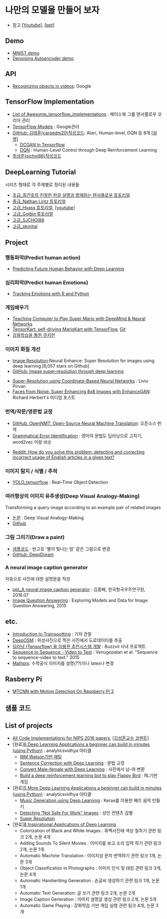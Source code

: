 # 나만의 모델을 만들어 보자
* 참고 [[Youtube]](https://www.youtube.com/watch?v=076pp-42unI),  [[ppt]](http://www.slideshare.net/carpedm20/ss-63116251)



## Demo
* [MNIST demo](http://cs.stanford.edu/people/karpathy/convnetjs/demo/mnist.html)
* [Denoising Autoencoder demo](http://cs.stanford.edu/people/karpathy/convnetjs/demo/autoencoder.html)


## API
- [Recognizing objects in videos](https://getpocket.com/a/read/1646058449): Google

## TensorFlow Implementation
* [List of Awesome_tensorflow_implementations](https://github.com/TensorFlowKR/awesome_tensorflow_implementations/blob/master/README.md) : 페이스북 그룹 텐서플로우 코리아 관리
* [TensorFlow Models](https://github.com/tensorflow/models) : Google관리
* [GitHub: 김태훈(carpedm20)작성코드](https://github.com/carpedm20/deep-rl-tensorflow): Atari, Human-level, DQN 등 8개 [[설명]](http://fbsight.com/t/topic/2788)
  * [DCGAN in Tensorflow](https://github.com/carpedm20/DCGAN-tensorflow)
  * [DQN](https://github.com/devsisters/DQN-tensorflow) : Human-Level Control through Deep Reinforcement Learning
* [최성준(sjchoi86)작성코드](https://github.com/sjchoi86/)

## DeepLearning Tutorial
시리즈 형태로 각 주제별로 정리된 내용들
* [초급_최건호의 친절한 한글 설명과 함께하는 텐서플로우 튜토리얼](https://github.com/GunhoChoi/Kind_Tensorflow101/tree/master)
* [중급_Nathan Lintz 튜토리얼](https://github.com/nlintz/TensorFlow-Tutorials)
* [고급_Hvass 튜토리얼](https://github.com/Hvass-Labs/TensorFlow-Tutorials), [[youtube]](https://www.youtube.com/playlist?list=PL9Hr9sNUjfsmEu1ZniY0XpHSzl5uihcXZ)
* [고급_Golbin 튜토리얼](https://github.com/golbin/TensorFlow-Tutorials)
* [고급_SJCHOI86](https://github.com/sjchoi86/Tensorflow-101)
* [고급_pkmital](https://github.com/pkmital/tensorflow_tutorials)


## Project
### 행동파악(Predict human action)
* [Predicting Future Human Behavior with Deep Learning](http://www.kdnuggets.com/2016/09/predicting-future-human-behavior-deep-learning.html)

### 심리파악(Predict human Emotions)
* [Tracking Emotions with R and Python](https://www.r-bloggers.com/election-2016-tracking-emotions-with-r-and-python/)


### 게임배우기
* [Teaching Computer to Play Super Mario with DeepMind & Neural Networks](http://www.ehrenbrav.com/2016/08/teaching-your-computer-to-play-super-mario-bros-a-fork-of-the-google-deepmind-atari-machine-learning-project/?utm_source=mybridge&utm_medium=blog&utm_campaign=read_more)
* [TensorKart: self-driving MarioKart with TensorFlow](http://kevinhughes.ca/blog/tensor-kart), [Git](https://github.com/kevinhughes27/TensorKart)
* [강화학습을 통한 쿠키런](http://fbsight.com/t/dueling-network-double-q-learning-prioritized-experience-replay/3558)

### 이미지 화질 개선
* [Image Resolution](https://github.com/alexjc/neural-enhance?utm_source=mybridge&utm_medium=blog&utm_campaign=read_more):Neural Enhance: Super Resolution for images using deep learning.[6,057 stars on Github]
* [GitHub: Image super-resolution through deep learning](https://github.com/david-gpu/srez)
- [Super-Resolution using Coordinate-Based Neural Networks](http://liviu.me/blog/super-resolution-using-coordinates-networks) : Liviu Pirvan
- [Faces from Noise: Super Enhancing 8x8 Images with EnhanceGAN](https://medium.com/@richardherbert/faces-from-noise-super-enhancing-8x8-images-with-enhancegan-ebda015bb5e0#.uw87ku3ns): Richard Herbert's 미디엄 포스트


### 번역/작문/영문법 교정
* [GitHub: OpenNMT: Open-Source Neural Machine Translation](https://github.com/OpenNMT/OpenNMT): 오픈소스 번역
* [Grammatical Error Identification](https://arxiv.org/abs/1604.04677) : 영어의 문법도 딥러닝으로 고치기, word2vec 이랑 비슷
- [Reddit: How do you solve this problem: detecting and correcting incorrect usage of English articles in a given text?](https://www.reddit.com/r/MachineLearning/comments/5woras/d_how_do_you_solve_this_problem_detecting_and/)



### 이미지 탐지 / 식별 / 추적
* [YOLO_tensorflow](https://getpocket.com/a/read/1228390039) : Real-Time Object Detection


### 여러형상의 이미지 유추생성(Deep Visual Analogy-Making)
Transforming a query image according to an example pair of related images
* [논문](http://www-personal.umich.edu/~reedscot/nips2015.pdf) : Deep Visual Analogy-Making
* [Github](https://github.com/carpedm20/visual-analogy-tensorflow)



### 그림 그리기(Draw a paint)
* [샘플코드](https://www.analyticsvidhya.com/blog/2016/11/creating-an-artificial-artist-color-your-photos-using-neural-networks/) : 반고흐 '별이 빛나는 밤' 같은 그림으로 변경
* [GitHub: DeepDream](https://github.com/google/deepdream)

### A neural image caption generator
자동으로 사진에 대한 설명문을 작성
* [ppt_A neural image caption generator](http://www.slideshare.net/ssuser06e0c5/a-neural-image-caption-generator) : 김홍배, 한국항곡우주연구원, 2016.07
* [Image Question Answering](https://github.com/renmengye/imageqa-public) : Exploring Models and Data for Image Question Answering, 2015

## etc.
* [Introduction to Trainspotting](http://www.kdnuggets.com/2016/11/introduction-trainspotting.html) : 기차 관찰
* [DeepOSM](https://techstory.shma.so/deeposm-e50338b94029#.m7fuo0mcw) : 위성사진으로 찍은 사진에서 도로데이타를 추출
* [딥러닝 (Tensorflow) 을 이용한 추천시스템 개발](https://www.buzzvil.com/2017/02/22/buzzvil-techblog-tensorflow-deeplearning/) : Buzzvil 사내 프로젝트
* [Sequence to Sequence - Video to Text](http://vsubhashini.github.io/s2vt.html) : Venugopalan et al. "Sequence to sequence-video to text." 2015
* [Mathpix](http://docs.mathpix.com/#introduction): 수학공식 이미지를 설명(??)이나 latex나 변경

## Rasberry Pi
- [MTCNN with Motion Detection On Raspberry Pi 3](https://github.com/Pi-DeepLearning/RaspberryPi-FaceDetection-MTCNN-Caffe-With-Motion)

## 샘플 코드

## List of projects
* [All Code Implementations for NIPS 2016 papers](https://cdn.ampproject.org/c/s/amp.reddit.com/r/MachineLearning/comments/5hwqeb/project_all_code_implementations_for_nips_2016/), [[김성훈교수 코멘트]](http://fbsight.com/t/nips2016/5386)
* [완료][6 Deep Learning Applications a beginner can build in minutes (using Python)](https://www.analyticsvidhya.com/blog/2017/02/6-deep-learning-applications-beginner-python/) : analyticsvidhya 아티클
  * [IBM Watson기반 채팅](https://console.ng.bluemix.net/registration/?target=/catalog/%3fcategory=watson)
  * [Sentence Correction with Deep Learning](http://atpaino.com/dtc.html) : 문법 교정
  * [Convert Male-female with Deep Learning](https://github.com/david-gpu/deep-makeover) : 사진에서 남-여 변환
  * [Build a deep reinforcement learning bot to play Flappy Bird](https://github.com/yenchenlin/DeepLearningFlappyBird) : RL기반 게임
* [완료][5 More Deep Learning Applications a beginner can build in minutes (using Python)](https://www.analyticsvidhya.com/blog/2017/02/5-deep-learning-applications-beginner-python/) : analyticsvidhya 아티클
  * [Music Generation using Deep Learning](https://deepjazz.io) : Keras를 이용한 째즈 음악 만들기
  * [Detecting “Not Safe For Work” Images](https://github.com/yahoo/open_nsfw) : 성인 컨텐츠 감별
  * [Super Resolution]()
* [완료][8 Inspirational Applications of Deep Learning](http://machinelearningmastery.com/inspirational-applications-deep-learning/)
  * Colorization of Black and White Images : 흑백사진에 색상 칠하기 관련 링크 2개, 논문 4개
  * Adding Sounds To Silent Movies : 이미지를 보고 소리 입력 하기 관련 링크 2개, 논문 1개
  * Automatic Machine Translation : 이미지상 문자 번역하기 관련 링크 1개, 논문 3개
  * Object Classification in Photographs : 이미지 인식 및 태킹 관련 링크 3개, 논문 4개
  * Automatic Handwriting Generation : 손글씨 생성하기 관련 링크 1개, 논문 1개
  * Automatic Text Generation: 글 쓰기 관련 링크 2개, 논문 2개
  * Image Caption Generation : 이미지 설명글 생성 관련 링크 2개, 논문 5개
  * Automatic Game Playing : 강화학습 기반 게임 실행 관련 링크 4개, 논문 3개

